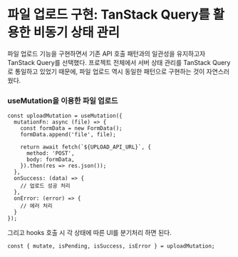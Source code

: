 # 파일 업로드 구현: TanStack Query를 활용한 비동기 상태 관리
파일 업로드 기능을 구현하면서 기존 API 호출 패턴과의 일관성을 유지하고자 TanStack Query를 선택했다. 
프로젝트 전체에서 서버 상태 관리를 TanStack Query로 통일하고 있었기 때문에, 파일 업로드 역시 동일한 패턴으로 구현하는 것이 자연스러웠다.

### useMutation을 이용한 파일 업로드
```tsx
const uploadMutation = useMutation({
  mutationFn: async (file) => {
    const formData = new FormData();
    formData.append('file', file);
    
    return await fetch(`${UPLOAD_API_URL}`, {
      method: 'POST',
      body: formData,
    }).then(res => res.json());
  },
  onSuccess: (data) => {
    // 업로드 성공 처리
  },
  onError: (error) => {
    // 에러 처리
  }
});
```

그리고 hooks 호출 시 각 상태에 따른 UI를 분기처리 하면 된다.

```tsx
const { mutate, isPending, isSuccess, isError } = uploadMutation;
```



